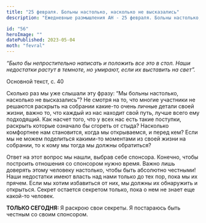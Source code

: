 ```yaml
---
title: "25 февраля. Больны настолько, насколько не высказались"
description: "Ежедневные размышления АН - 25 февраля. Больны настолько, насколько не высказались"

id: "56"
heroImage: ""
datePublished: 2023-05-04
moth: "fevral"
---
```


_“Было бы непростительно написать и положить все это в стол. Наши недостатки
растут в темноте, но умирают, если их выставить на свет”._

Основной текст, с. 40

Сколько раз мы уже слышали эту фразу: “Мы больны настолько, насколько не
высказались”? Не смотря на то, что многие участники не решаются раскрыть на
собрании какие-то очень личные детали своей жизни, важно то, что каждый из нас
находит свой путь, лучше всего ему подходящий. Как насчет того, что у всех нас
есть такие поступки, раскрыть которые означало бы сгореть от стыда? Насколько
комфортнее нам становится, когда мы открываемся, и перед кем? Если мы не можем
поделиться какими-то моментами из своей жизни на собрании, то к кому мы тогда
мы должны обратиться?

Ответ на этот вопрос мы нашли, выбрав себе спонсора. Конечно, чтобы построить
отношения со спонсором нужно время. Важно лишь доверять этому человеку
настолько, чтобы быть абсолютно честными! Наши недостатки имеют власть над
нами только до тех пор, пока мы их прячем. Если мы хотим избавиться от них, мы
должны их обнаружить и открыться. Секрет остается секретом только, пока о нем
не знает еще какой-то человек.

**ТОЛЬКО СЕГОДНЯ:** Я раскрою свои секреты. Я постараюсь быть честным со своим
спонсором.
